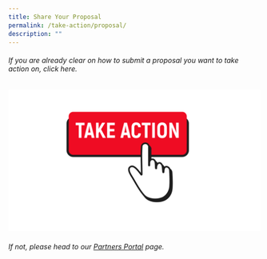 ```yaml
---
title: Share Your Proposal
permalink: /take-action/proposal/
description: ""
---
```

###### If you are already clear on how to submit a proposal you want to take action on, click here. 

[![](/images/take%20action.png)](https://go.gov.sg/takeactiontoday)

###### If not, please head to our [Partners Portal](/take-action/partnersportal/) page.